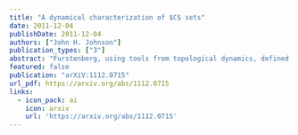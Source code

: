 ```yaml
---
title: "A dynamical characterization of $C$ sets"
date: 2011-12-04
publishDate: 2011-12-04
authors: ["John H. Johnson"]
publication_types: ["3"]
abstract: "Furstenberg, using tools from topological dynamics, defined the notion of a central subset of positive integers, and proved a powerful combinatorial theorem about such sets. Using the algebraic structure of the Stone-Čech compactification, this combinatorial theorem has been generalized and extended to the Central Sets Theorem. The algebraic techniques also discovered many sets, which are not central, that satisfy the conclusion of the Central Sets Theorem. We call such sets C sets. Since C sets are defined combinatorially, it is natural to ask if this notion admits a dynamical characterization similar to Furstenberg's original definition of a central set? In this paper we give a positive answer to this question by proving a dynamical characterization of C sets."
featured: false
publication: "arXiV:1112.0715"
url_pdf: https://arxiv.org/abs/1112.0715
links:
  - icon_pack: ai
    icon: arxiv
    url: 'https://arxiv.org/abs/1112.0715'
---
```

